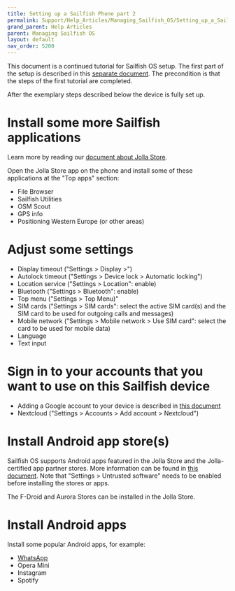 ```yaml
---
title: Setting up a Sailfish Phone part 2
permalink: Support/Help_Articles/Managing_Sailfish_OS/Setting_up_a_Sailfish_Phone_part2/
grand_parent: Help Articles
parent: Managing Sailfish OS
layout: default
nav_order: 5200
---
```


This document is a continued tutorial for Sailfish OS setup. The first part of the setup is described in this [separate document](/Support/Help_Articles/Managing_Sailfish_OS/Setting_up_a_Sailfish_Phone/). The precondition is that the steps of the first tutorial are completed.

After the exemplary steps described below the device is fully set up.

# Install some more Sailfish applications

Learn more by reading our [document about Jolla Store](/Support/Help_Articles/Jolla_Store/).

Open the Jolla Store app on the phone and install some of these applications at the "Top apps" section:
* File Browser
* Sailfish Utilities
* OSM Scout
* GPS info
* Positioning Western Europe (or other areas)

# Adjust some settings

* Display timeout ("Settings > Display >")
* Autolock timeout ("Settings > Device lock > Automatic locking")
* Location service ("Settings > Location": enable)
* Bluetooth ("Settings > Bluetooth": enable)
* Top menu ("Settings > Top Menu)"
* SIM cards ("Settings > SIM cards": select the active SIM card(s) and the SIM card to be used for outgoing calls and messages)
* Mobile network ("Settings > Mobile network > Use SIM card": select the card to be used for mobile data)
* Language
* Text input 

# Sign in to your accounts that you want to use on this Sailfish device

* Adding a Google account to your device is described in [this document](/Support/Help_Articles/Accounts_Setup/Setup_Google_Account)
* Nextcloud ("Settings > Accounts > Add account > Nextcloud")

# Install Android app store(s)

Sailfish OS supports Android apps featured in the Jolla Store and the Jolla-certified app partner stores. More information can be found in [this document](/Support/Help_Articles/Android_App_Support/#installing-applications-from-application-stores). Note that "Settings > Untrusted software" needs to be enabled before installing the stores or apps.

The F-Droid and Aurora Stores can be installed in the Jolla Store.

# Install Android apps

Install some popular Android apps, for example:
* [WhatsApp](/Support/Help_Articles/Whatsapp_Setup/)
* Opera Mini
* Instagram
* Spotify


